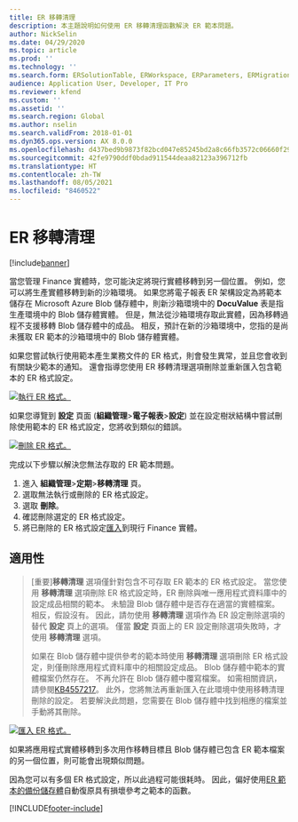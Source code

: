 ```yaml
---
title: ER 移轉清理
description: 本主題說明如何使用 ER 移轉清理函數解決 ER 範本問題。
author: NickSelin
ms.date: 04/29/2020
ms.topic: article
ms.prod: ''
ms.technology: ''
ms.search.form: ERSolutionTable, ERWorkspace, ERParameters, ERMigrationCleanup
audience: Application User, Developer, IT Pro
ms.reviewer: kfend
ms.custom: ''
ms.assetid: ''
ms.search.region: Global
ms.author: nselin
ms.search.validFrom: 2018-01-01
ms.dyn365.ops.version: AX 8.0.0
ms.openlocfilehash: d437bed9b9873f82bcd047e85245bd2a8c66fb3572c06660f29fc19f66aebae1
ms.sourcegitcommit: 42fe9790ddf0bdad911544deaa82123a396712fb
ms.translationtype: HT
ms.contentlocale: zh-TW
ms.lasthandoff: 08/05/2021
ms.locfileid: "8460522"
---
```

# <a name="er-migration-cleanup"></a>ER 移轉清理 

[!include[banner](../includes/banner.md)]

當您管理 Finance 實體時，您可能決定將現行實體移轉到另一個位置。 例如，您可以將生產實體移轉到新的沙箱環境。 如果您將電子報表 ER 架構設定為將範本儲存在 Microsoft Azure Blob 儲存體中，則新沙箱環境中的 **DocuValue** 表是指生產環境中的 Blob 儲存體實體。 但是，無法從沙箱環境存取此實體，因為移轉過程不支援移轉 Blob 儲存體中的成品。 相反，預計在新的沙箱環境中，您指的是尚未獲取 ER 範本的沙箱環境中的 Blob 儲存體實體。

如果您嘗試執行使用範本產生業務文件的 ER 格式，則會發生異常，並且您會收到有關缺少範本的通知。 還會指導您使用 ER 移轉清理選項刪除並重新匯入包含範本的 ER 格式設定。

[![執行 ER 格式。](./media/er-migration-cleanup-run.png)](./media/er-migration-cleanup-run.png)

如果您導覽到 **設定** 頁面 (**組織管理**\>**電子報表**\>**設定**) 並在設定樹狀結構中嘗試刪除使用範本的 ER 格式設定，您將收到類似的錯誤。

[![刪除 ER 格式。](./media/er-migration-cleanup-delete.png)](./media/er-migration-cleanup-delete.png)

完成以下步驟以解決您無法存取的 ER 範本問題。

1.  進入 **組織管理**\>**定期**\>**移轉清理** 頁。
2.  選取無法執行或刪除的 ER 格式設定。
3.  選取 **刪除**。
4.  確認刪除選定的 ER 格式設定。
5.  將已刪除的 ER 格式設定[匯入](download-electronic-reporting-configuration-lcs.md)到現行 Finance 實體。

## <a name="applicability"></a>適用性

> [重要]**移轉清理** 選項僅針對包含不可存取 ER 範本的 ER 格式設定。 當您使用 **移轉清理** 選項刪除 ER 格式設定時，ER 刪除與唯一應用程式資料庫中的設定成品相關的範本。 未驗證 Blob 儲存體中是否存在適當的實體檔案。 相反，假設沒有。 因此，請勿使用 **移轉清理** 選項作為 ER 設定刪除選項的替代 **設定** 頁上的選項。 僅當 **設定** 頁面上的 ER 設定刪除選項失敗時，才使用 **移轉清理** 選項。
>
> 如果在 Blob 儲存體中提供參考的範本時使用 **移轉清理** 選項刪除 ER 格式設定，則僅刪除應用程式資料庫中的相關設定成品。 Blob 儲存體中範本的實體檔案仍然存在。 不再允許在 Blob 儲存體中覆寫檔案。 如需相關資訊，請參閱[KB4557217](https://fix.lcs.dynamics.com/Issue/Details?kb=4557217)。 此外，您將無法再重新匯入在此環境中使用移轉清理刪除的設定。 若要解決此問題，您需要在 Blob 儲存體中找到相應的檔案並手動將其刪除。

[![匯入 ER 格式。](./media/er-migration-cleanup-import.png)](./media/er-migration-cleanup-import.png)

如果將應用程式實體移轉到多次用作移轉目標且 Blob 儲存體已包含 ER 範本檔案的另一個位置，則可能會出現類似問題。

因為您可以有多個 ER 格式設定，所以此過程可能很耗時。 因此，偏好使用[ER 範本的備份儲存體](er-backup-storage-templates.md)自動復原具有損壞參考之範本的函數。


[!INCLUDE[footer-include](../../../includes/footer-banner.md)]